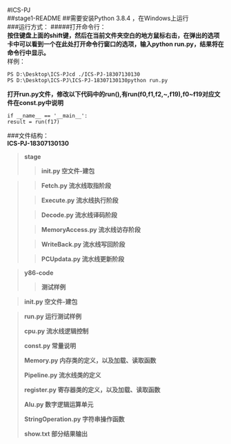 #ICS-PJ   
##stage1-README
##需要安装Python 3.8.4 ，在Windows上运行   
###运行方式：
#####打开命令行：  
**按住键盘上面的shift键，然后在当前文件夹空白的地方鼠标右击，在弹出的选项卡中可以看到一个在此处打开命令行窗口的选项，输入python run.py，结果将在命令行中显示。**    
样例：
  
	PS D:\Desktop\ICS-PJcd ./ICS-PJ-18307130130  
	PS D:\Desktop\ICS-PJ\ICS-PJ-18307130130python run.py
  
**打开run.py文件，修改以下代码中的run(),有run(f0,f1,f2,~,f19),f0~f19对应文件在const.py中说明**

	if __name__ == '__main__':  
    result = run(f17)   

###文件结构：  
****ICS-PJ-18307130130****  
>****stage****
>>**__init__.py 空文件-建包** 

>>**Fetch.py  流水线取指阶段**
>
>>**Execute.py  流水线执行阶段**
>
>>**Decode.py  流水线译码阶段**
>
>>**MemoryAccess.py  流水线访存阶段**
>
>>**WriteBack.py  流水线写回阶段**
>
>>**PCUpdata.py  流水线更新阶段**

>**y86-code**
>>**测试样例**

>**__init__.py 空文件-建包**

>**run.py  运行测试样例** 
>
>**cpu.py  流水线逻辑控制**
>
>**const.py  常量说明**
>
>**Memory.py  内存类的定义，以及加载、读取函数**
>
>**Pipeline.py  流水线类的定义**
>
>**register.py  寄存器类的定义，以及加载、读取函数**
>
>**Alu.py 数字逻辑运算单元**
>
>**StringOperation.py  字符串操作函数**
>
>**show.txt 部分结果输出**

